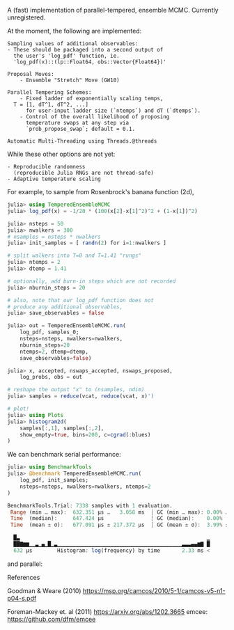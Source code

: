

A (fast) implementation of parallel-tempered, ensemble MCMC.
Currently unregistered.

At the moment, the following are implemented:

    Sampling values of additional observables:
	- These should be packaged into a second output of 
	  the user's 'log_pdf' function, ie. 
	  'log_pdf(x)::(lp::Float64, obs::Vector{Float64})'

    Proposal Moves:
        - Ensemble "Stretch" Move (GW10)

    Parallel Tempering Schemes:
        - Fixed ladder of exponentially scaling temps, 
	  T = [1, dT^1, dT^2, ...]
          for user-input ladder size (`ntemps`) and dT (`dtemps`).
        - Control of the overall likelihood of proposing
          temperature swaps at any step via
          `prob_propose_swap`; default = 0.1. 

    Automatic Multi-Threading using Threads.@threads

While these other options are not yet:

	- Reproducible randomness
	  (reproducible Julia RNGs are not thread-safe)
	- Adaptive temperature scaling 

For example, to sample from Rosenbrock's banana function (2d), 

```julia
julia> using TemperedEnsembleMCMC
julia> log_pdf(x) = -1/20 * (100(x[2]-x[1]^2)^2 + (1-x[1])^2)

julia> nsteps = 50
julia> nwalkers = 300
# nsamples = nsteps * nwalkers
julia> init_samples = [ randn(2) for i=1:nwalkers ]

# split walkers into T=0 and T=1.41 "rungs"
julia> ntemps = 2
julia> dtemp = 1.41

# optionally, add burn-in steps which are not recorded
julia> nburnin_steps = 20

# also, note that our log_pdf function does not 
# produce any additional observables,
julia> save_observables = false

julia> out = TemperedEnsembleMCMC.run(
	log_pdf, samples_0;
	nsteps=nsteps, nwalkers=nwalkers, 
	nburnin_steps=20
	ntemps=2, dtemp=dtemp,
	save_observables=false)

julia> x, accepted, nswaps_accepted, nswaps_proposed, 
	log_probs, obs = out

# reshape the output "x" to (nsamples, ndim)
julia> samples = reduce(vcat, reduce(vcat, x)')

# plot!
julia> using Plots
julia> histogram2d(
	samples[:,1], samples[:,2],
	show_empty=true, bins=200, c=cgrad(:blues)
)
```

We can benchmark serial performance:

```julia
julia> using BenchmarkTools
julia> @benchmark TemperedEnsembleMCMC.run(
	log_pdf, init_samples;
	nsteps=nsteps, nwalkers=nwalkers, ntemps=2
)

BenchmarkTools.Trial: 7338 samples with 1 evaluation.
 Range (min … max):  632.351 μs …   3.058 ms  ┊ GC (min … max): 0.00% … 73.15%
 Time  (median):     647.424 μs               ┊ GC (median):    0.00%
 Time  (mean ± σ):   677.091 μs ± 217.372 μs  ┊ GC (mean ± σ):  3.99% ±  9.00%

  █▃                                                            ▁
  ██▇▆▆▁▁▃▁▄▁█▁▃▁▁▁▁▁▁▁▁▁▁▁▁▁▁▁▁▁▁▁▁▁▁▁▁▁▁▁▁▁▁▁▁▁▁▁▁▁▁▁▁▃▃▃▄▄▆▇ █
  632 μs        Histogram: log(frequency) by time       2.33 ms <

```

and parallel:



References

Goodman & Weare (2010) https://msp.org/camcos/2010/5-1/camcos-v5-n1-p04-s.pdf

Foreman-Mackey et. al (2011) https://arxiv.org/abs/1202.3665
emcee: https://github.com/dfm/emcee

